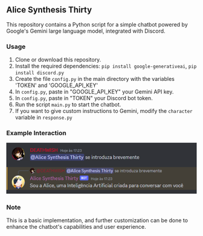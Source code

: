 ## Alice Synthesis Thirty

This repository contains a Python script for a simple chatbot powered by Google's Gemini large language model, integrated with Discord. 

### Usage

1. Clone or download this repository.
2. Install the required dependencies: `pip install google-generativeai`, `pip install discord.py`
3. Create the file `config.py` in the main directory with the variables 'TOKEN' and 'GOOGLE_API_KEY'
5. In `config.py`, paste in "GOOGLE_API_KEY" your Gemini API key.
6. In `config.py`, paste in "TOKEN" your Discord bot token.
7. Run the script `main.py` to start the chatbot.
8. If you want to give custom instructions to Gemini, modify the `character` variable in `response.py`

### Example Interaction

![Example](https://github.com/DevByDEATHWISH/Alice/blob/master/Example.png)

### Note

This is a basic implementation, and further customization can be done to enhance the chatbot's capabilities and user experience.

